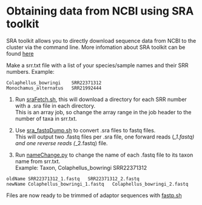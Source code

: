 # Obtaining data from NCBI using SRA toolkit 
SRA toolkit allows you to directly download sequence data from NCBI to the cluster via the command line. 
More infomation about SRA toolkit can be found [here](https://hpc.nih.gov/apps/sratoolkit.html)

Make a srr.txt file with a list of your species/sample names and their SRR numbers. 
Example: 
```
Colaphellus_bowringi	SRR22371312
Monochamus_alternatus	SRR21992444
```

1. Run [sraFetch.sh](sraFetch.sh), this will download a directory for each SRR number with a .sra file in each directory.  
   This is an array job, so change the array range in the job header to the number of taxa in srr.txt.



2. Use [sra_fastqDump.sh](sra_fastqDump.sh) to convert .sra files to fastq files.  
  This will output two .fastq files per .sra file, one forward reads (*_1.fastq) and one reverse reads (*_2.fastq) file. 
3. Run [nameChange.py](nameChange.py) to change the name of each .fastq file to its taxon name from srr.txt.  
   Example: Taxon, Colaphellus_bowringi	SRR22371312
```
oldName SRR22371312_1.fastq   SRR22371312_2.fastq
newName Colaphellus_bowringi_1.fastq   Colaphellus_bowringi_2.fastq
```
Files are now ready to be trimmed of adaptor sequences with [fastp.sh](fastp.sh)

